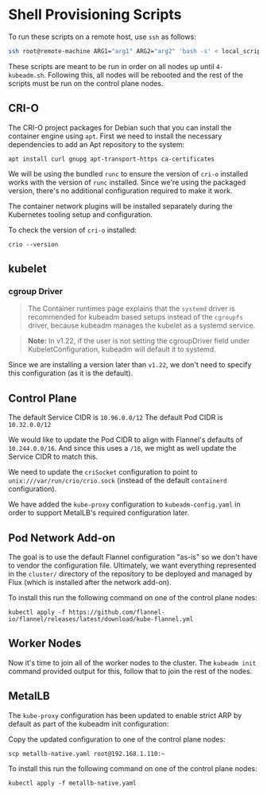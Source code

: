 # Shell Provisioning Scripts

To run these scripts on a remote host, use `ssh` as follows:

```sh
ssh root@remote-machine ARG1="arg1" ARG2="arg2" 'bash -s' < local_script.sh
```

These scripts are meant to be run in order on all nodes up until `4-kubeadm.sh`. Following this,
all nodes will be rebooted and the rest of the scripts must be run on the control plane nodes.

## CRI-O

The CRI-O project packages for Debian such that you can install the container engine using `apt`. First we need to install the necessary dependencies to add an Apt repository to the system:

```shell
apt install curl gnupg apt-transport-https ca-certificates
```

We will be using the bundled `runc` to ensure the version of `cri-o` installed works with the version of `runc` installed. Since we're using the packaged version, there's no additional configuration required to make it work.

The container network plugins will be installed separately during the Kubernetes tooling setup and configuration.

To check the version of `cri-o` installed:

```shell
crio --version
```

## kubelet

### cgroup Driver

> The Container runtimes page explains that the `systemd` driver is recommended for kubeadm based setups instead of the `cgroupfs` driver, because kubeadm manages the kubelet as a systemd service.

> **Note:** In v1.22, if the user is not setting the cgroupDriver field under KubeletConfiguration, kubeadm will default it to systemd.

Since we are installing a version later than `v1.22`, we don't need to specify this configuration (as it is the default).

## Control Plane

The default Service CIDR is `10.96.0.0/12`
The default Pod CIDR is `10.32.0.0/12`

We would like to update the Pod CIDR to align with Flannel's defaults of `10.244.0.0/16`. And since this uses a `/16`, we might as well update the Service CIDR to match this.

We need to update the `criSocket` configuration to point to `unix:///var/run/crio/crio.sock` (instead of the default `containerd` configuration).

We have added the `kube-proxy` configuration to `kubeadm-config.yaml` in order to support MetalLB's required configuration later.

## Pod Network Add-on

The goal is to use the default Flannel configuration "as-is" so we don't have to vendor the configuration file. Ultimately, we want everything represented in the `cluster/` directory of the repository to be deployed and managed by Flux (which is installed after the network add-on).

To install this run the following command on one of the control plane nodes:

```shell
kubectl apply -f https://github.com/flannel-io/flannel/releases/latest/download/kube-flannel.yml
```

## Worker Nodes

Now it's time to join all of the worker nodes to the cluster. The `kubeadm init` command provided output for this, follow that to join the rest of the nodes.

## MetalLB

The `kube-proxy` configuration has been updated to enable strict ARP by default as part of the kubeadm init configuration:

Copy the updated configuration to one of the control plane nodes:

```shell
scp metallb-native.yaml root@192.168.1.110:~
```

To install this run the following command on one of the control plane nodes:

```shell
kubectl apply -f metallb-native.yaml
```
